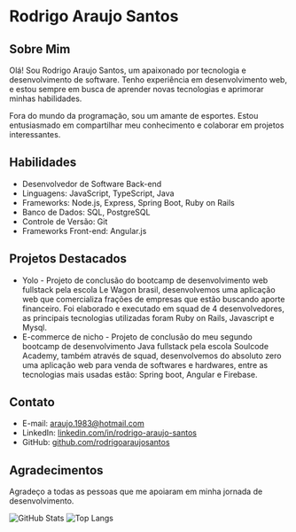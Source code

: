 # Rodrigo Araujo Santos

## Sobre Mim

Olá! Sou Rodrigo Araujo Santos, um apaixonado por tecnologia e desenvolvimento de software. Tenho experiência em desenvolvimento web, e estou sempre em busca de aprender novas tecnologias e aprimorar minhas habilidades.

Fora do mundo da programação, sou um amante de esportes. Estou entusiasmado em compartilhar meu conhecimento e colaborar em projetos interessantes.

## Habilidades

- Desenvolvedor de Software Back-end
- Linguagens: JavaScript, TypeScript, Java
- Frameworks: Node.js, Express, Spring Boot, Ruby on Rails
- Banco de Dados: SQL, PostgreSQL
- Controle de Versão: Git
- Frameworks Front-end: Angular.js


## Projetos Destacados

- Yolo - Projeto de conclusão do bootcamp de desenvolvimento web fullstack pela escola Le Wagon brasil, desenvolvemos uma aplicação web que comercializa frações de empresas que estão buscando aporte financeiro. Foi elaborado e executado em squad de 4 desenvolvedores, as principais tecnologias utilizadas foram Ruby on Rails, Javascript e Mysql.
- E-commerce de nicho - Projeto de conclusão do meu segundo bootcamp de desenvolvimento Java fullstack pela escola Soulcode Academy, também através de squad, desenvolvemos do absoluto zero uma aplicação web para venda de softwares e hardwares, entre as tecnologias mais usadas estão: Spring boot, Angular e Firebase.

## Contato

- E-mail: araujo.1983@hotmail.com
- LinkedIn: [linkedin.com/in/rodrigo-araujo-santos](https://www.linkedin.com/in/rodrigo-araujo-santos)
- GitHub: [github.com/rodrigoaraujosantos](https://github.com/rodrigoaraujosantos)

## Agradecimentos

Agradeço a todas as pessoas que me apoiaram em minha jornada de desenvolvimento.



  ![GitHub Stats](https://github-readme-stats.vercel.app/api?username=rodrigoaraujosantos&theme=tokyonight) ![Top Langs](https://github-readme-stats.vercel.app/api/top-langs/?username=rodrigoaraujosantos&layout=compact&langs_count=7&theme=tokyonight)








